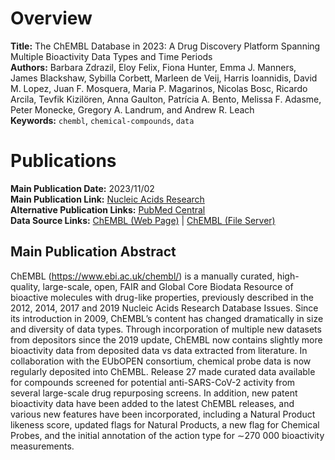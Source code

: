 # Overview
**Title:** The ChEMBL Database in 2023: A Drug Discovery Platform Spanning Multiple Bioactivity Data Types and Time
Periods<br>
**Authors:** Barbara Zdrazil, Eloy Felix, Fiona Hunter, Emma J. Manners, James Blackshaw, Sybilla Corbett, Marleen de
Veij, Harris Ioannidis, David M. Lopez, Juan F. Mosquera, Maria P. Magarinos, Nicolas Bosc, Ricardo Arcila, Tevfik
Kizilören, Anna Gaulton, Patrícia A. Bento, Melissa F. Adasme, Peter Monecke, Gregory A. Landrum, and Andrew R.
Leach<br>
**Keywords:** `chembl`, `chemical-compounds`, `data`


# Publications
**Main Publication Date:** 2023/11/02<br>
**Main Publication Link:** [Nucleic Acids Research](https://academic.oup.com/nar/article/52/D1/D1180/7337608)<br>
**Alternative Publication Links:** [PubMed Central](https://www.ncbi.nlm.nih.gov/pmc/articles/PMC10767899)<br>
**Data Source Links:** [ChEMBL (Web Page)](https://www.ebi.ac.uk/chembl) |
[ChEMBL (File Server)](https://ftp.ebi.ac.uk/pub/databases/chembl/ChEMBLdb)


## Main Publication Abstract
ChEMBL (https://www.ebi.ac.uk/chembl/) is a manually curated, high-quality, large-scale, open, FAIR and Global Core
Biodata Resource of bioactive molecules with drug-like properties, previously described in the 2012, 2014, 2017 and 2019
Nucleic Acids Research Database Issues. Since its introduction in 2009, ChEMBL’s content has changed dramatically in
size and diversity of data types. Through incorporation of multiple new datasets from depositors since the 2019 update,
ChEMBL now contains slightly more bioactivity data from deposited data vs data extracted from literature. In
collaboration with the EUbOPEN consortium, chemical probe data is now regularly deposited into ChEMBL. Release 27 made
curated data available for compounds screened for potential anti-SARS-CoV-2 activity from several large-scale drug
repurposing screens. In addition, new patent bioactivity data have been added to the latest ChEMBL releases, and various
new features have been incorporated, including a Natural Product likeness score, updated flags for Natural Products, a
new flag for Chemical Probes, and the initial annotation of the action type for ∼270 000 bioactivity measurements.
